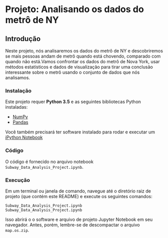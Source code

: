 # Projeto: Analisando os dados do metrô de NY

## Introdução
Neste projeto, nós analisaremos os dados do metrô de NY e descobriremos se mais pessoas andam de metrô quando está chovendo, 
comparado com quando não está.Vamos confrontar os dados do metrô de Nova York, usar métodos estatísticos e dados de visualização 
para tirar uma conclusão interessante sobre o metrô usando o conjunto de dados que nós analisamos.

### Instalação
Este projeto requer **Python 3.5** e as seguintes bibliotecas Python instaladas:

- [NumPy](http://www.numpy.org/)
- [Pandas](http://pandas.pydata.org/)

Você também precisará ter software instalado para rodar e executar um [iPython Notebook](http://ipython.org/notebook.html)

### Código
O código é fornecido no arquivo notebook `Subway_Data_Analysis_Project.ipynb`. 

### Execução
Em um terminal ou janela de comando, navegue até o diretório raiz de projeto (que contém este README) e execute os seguintes comandos:

```Subway_Data_Analysis_Project.ipynb```  
```Subway_Data_Analysis_Project.ipynb```

Isso abrirá o o software e arquivo de projeto Jupyter Notebook em seu navegador. Antes, porém, lembre-se de descompactar o arquivo ```map.os.zip```.
